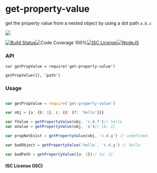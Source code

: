 # get-property-value

get the property value from a nested object by using a dot path `a.b.c`

<a href="https://nodei.co/npm/get-property-value/"><img src="https://nodei.co/npm/get-property-value.png?downloads=true"></a>

[![Build Status](https://img.shields.io/badge/build-passing-brightgreen.svg?style=flat-square)](https://travis-ci.org/joaquimserafim/get-property-value)![Code Coverage 100%](https://img.shields.io/badge/code%20coverage-100%25-green.svg?style=flat-square)[![ISC License](https://img.shields.io/badge/license-ISC-blue.svg?style=flat-square)](https://github.com/joaquimserafim/get-property-value/blob/master/LICENSE)[![NodeJS](https://img.shields.io/badge/node-6.1.x-brightgreen.svg?style=flat-square)](https://github.com/joaquimserafim/fn-spy/blob/master/package.json#L50)

### API
`var getPropValue = require('get-property-value')`

`getPropValue({}, 'path')`


### Usage

```js

var getPropValue = require('get-property-value')

var obj = {a: {b: 1}, c: {d: {f: 'hello'}}}

var fValue = getPropertyValue(obj, 'c.d.f')// hello
var aValue = getPropertyValue(obj, 'a')// {b: 1}

var propNotExist = getPropertyValue(obj, 'c.d.g') // undefined

var badObject = getPropertyValue('hello', 'c.d.g') // hello

var badPath = getPropertyValue({a: 1})// {a: 1}

```


#### ISC License (ISC)